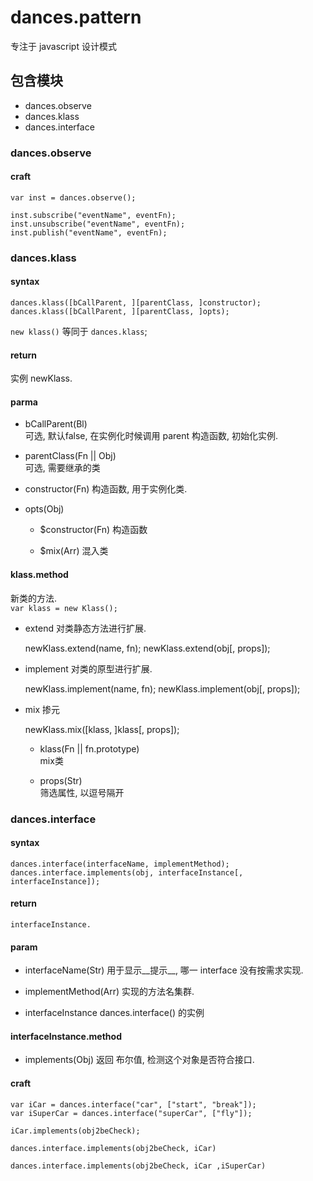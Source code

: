 # dances.pattern
专注于 javascript 设计模式

## 包含模块
+ dances.observe
+ dances.klass
+ dances.interface

### dances.observe

#### craft
	var inst = dances.observe();

	inst.subscribe("eventName", eventFn);
	inst.unsubscribe("eventName", eventFn);
	inst.publish("eventName", eventFn);

### dances.klass

#### syntax

	dances.klass([bCallParent, ][parentClass, ]constructor);
	dances.klass([bCallParent, ][parentClass, ]opts);

`new klass()` 等同于 `dances.klass`;

#### return  
实例 newKlass.

#### parma

+ bCallParent(Bl)  
可选, 默认false, 在实例化时候调用 parent 构造函数, 初始化实例.

+ parentClass(Fn || Obj)  
可选, 需要继承的类

+ constructor(Fn)
构造函数, 用于实例化类.

+ opts(Obj)
		
	* $constructor(Fn)
	构造函数
		
	* $mix(Arr)	
	混入类

#### klass.method
新类的方法.  
`var klass = new Klass();`

+ extend 
对类静态方法进行扩展.

	newKlass.extend(name, fn);
	newKlass.extend(obj[, props]);

+ implement
对类的原型进行扩展.

	newKlass.implement(name, fn);
	newKlass.implement(obj[, props]);

+ mix
掺元

	newKlass.mix([klass, ]klass[, props]);  
	* klass(Fn || fn.prototype)  
	mix类	

	* props(Str)  
	筛选属性, 以逗号隔开  


### dances.interface
#### syntax
	dances.interface(interfaceName, implementMethod);
	dances.interface.implements(obj, interfaceInstance[, interfaceInstance]);

#### return
	interfaceInstance.

#### param
+ interfaceName(Str)
	用于显示__提示__, 哪一 interface 没有按需求实现. 

+ implementMethod(Arr)
	实现的方法名集群.

+ interfaceInstance
	dances.interface() 的实例

#### interfaceInstance.method
+ implements(Obj)
	返回 布尔值, 检测这个对象是否符合接口.

#### craft 
	var iCar = dances.interface("car", ["start", "break"]);
	var iSuperCar = dances.interface("superCar", ["fly"]);

	iCar.implements(obj2beCheck);

	dances.interface.implements(obj2beCheck, iCar)

	dances.interface.implements(obj2beCheck, iCar ,iSuperCar)